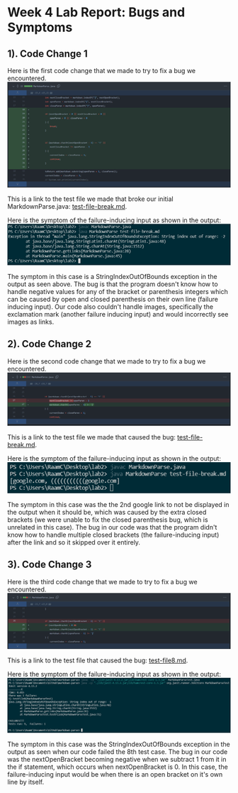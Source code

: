 # Week 4 Lab Report: Bugs and Symptoms

## 1). Code Change 1

Here is the first code change that we made to try to fix a bug we encountered.
![Image](lab-report-2-images/LR2-1.PNG)

This is a link to the test file we made that broke our initial MarkdownParse.java: [test-file-break.md](https://github.com/rchaklas/markdown-parse/blob/8ab861d0a4ff624217d281dd5b219ff00e05fd33/test-file-break.md).

Here is the symptom of the failure-inducing input as shown in the output:
![Image](lab-report-2-images/LR2-2.PNG)

The symptom in this case is a StringIndexOutOfBounds exception in the output as seen above. The bug is that the program doesn't know how to handle negative values for any of the bracket or parenthesis integers which can be caused by open and closed parenthesis on their own line (failure inducing input). Our code also couldn't handle images, specifically the exclamation mark (another failure inducing input) and would incorrectly see images as links.


## 2). Code Change 2

Here is the second code change that we made to try to fix a bug we encountered.
![Image](lab-report-2-images/LR2-4.PNG)

This is a link to the test file we made that caused the bug: [test-file-break.md](https://github.com/rchaklas/markdown-parse/blob/e2f2996f1812a23313c8ddfdcb0da798768c0366/test-file-break.md).

Here is the symptom of the failure-inducing input as shown in the output:
![Image](lab-report-2-images/LR2-3.PNG)

The symptom in this case was the the 2nd google link to not be displayed in the output when it should be, which was caused by the extra closed brackets (we were unable to fix the closed parenthesis bug, which is unrelated in this case). The bug in our code was that the program didn't know how to handle multiple closed brackets (the failure-inducing input) after the link and so it skipped over it entirely.


## 3). Code Change 3

Here is the third code change that we made to try to fix a bug we encountered.
![Image](lab-report-2-images/LR2-5.PNG)

This is a link to the test file that caused the bug: [test-file8.md](https://github.com/rchaklas/markdown-parse/blob/e003b948d08596c0664bcf8db8b861bb79a867a1/test-file8.md).

Here is the symptom of the failure-inducing input as shown in the output:
![Image](lab-report-2-images/LR2-6.PNG)

The symptom in this case was the StringIndexOutOfBounds exception in the output as seen when our code failed the 8th test case. The bug in our code was the nextOpenBracket becoming negative when we subtract 1 from it in the if statement, which occurs when nextOpenBracket is 0. In this case, the failure-inducing input would be when there is an open bracket on it's own line by itself.

